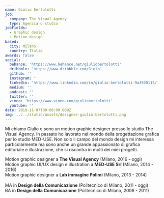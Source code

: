 ```yaml
---
name: Giulio Bertolotti
job:
  company: The Visual Agency
  type: Agenzia o studio
jobFields:
  - Graphic design
  - Motion design
based:
  city: Milano
  country: Italia
awards: false
social:
  behance: 'https://www.behance.net/giuliobertolotti'
  dribbble: 'https://www.dribbble.com/Giulp'
  github: ''
  instagram: ''
  linkedin: 'https://www.linkedin.com/in/giulio-bertolotti-9a3500115/'
  medium: ''
  podcast: ''
  twitter: ''
  vimeo: 'https://www.vimeo.com/giuliobertolotti'
  youtube: ''
date: 2019-11-07T00:00:00.000Z
img: ../../static/assets/designer-giulio-bertolotti.png
---
```


Mi chiamo Giulio e sono un motion graphic designer presso lo studio The Visual Agency. In passato ho lavorato nel mondo della progettazione grafica per lo studio MED-USE. Non solo il campo del mondo design mi interessa particolarmente ma sono anche un grande appassionato di grafica editoriale e illustrazione, che si riscontra in molti dei miei progetti.

Motion graphic designer a **The Visual Agency** (Milano, 2016 - oggi)  
Motion graphic UI/UX design e illustration a **MED-USE Srl** (Milano, 2014 - 2016)  
Motion graphic designer a **Lab immagine Polimi** (Milano, 2013 - 2014)<br><br>
MA in **Design della Comunicazione** (Politecnico di Milano, 2011 - oggi)  
BA in **Design della Comunicazione** (Politecnico di Milano, 2008 - 2011)
